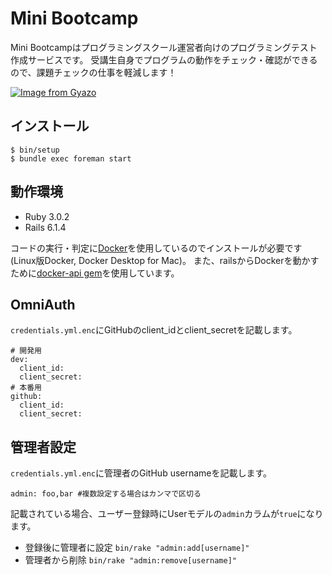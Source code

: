 # Mini Bootcamp
Mini Bootcampはプログラミングスクール運営者向けのプログラミングテスト作成サービスです。
受講生自身でプログラムの動作をチェック・確認ができるので、課題チェックの仕事を軽減します！

[![Image from Gyazo](https://i.gyazo.com/16f9a2fd9732f578f7f1019c72f8e698.gif)](https://gyazo.com/16f9a2fd9732f578f7f1019c72f8e698)

## インストール
```
$ bin/setup
$ bundle exec foreman start
```

## 動作環境
- Ruby 3.0.2
- Rails 6.1.4

コードの実行・判定に[Docker](https://www.docker.com/)を使用しているのでインストールが必要です(Linux版Docker, Docker Desktop for Mac)。
また、railsからDockerを動かすために[docker-api gem](https://github.com/upserve/docker-api)を使用しています。

## OmniAuth
`credentials.yml.enc`にGitHubのclient_idとclient_secretを記載します。
```
# 開発用
dev:
  client_id:
  client_secret:
# 本番用
github:
  client_id:
  client_secret:
```

## 管理者設定
`credentials.yml.enc`に管理者のGitHub usernameを記載します。
```
admin: foo,bar #複数設定する場合はカンマで区切る
```
記載されている場合、ユーザー登録時にUserモデルの`admin`カラムが`true`になります。
- 登録後に管理者に設定
`bin/rake "admin:add[username]"`
- 管理者から削除
`bin/rake "admin:remove[username]"`

